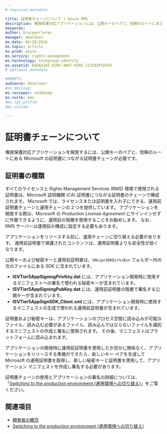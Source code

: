 ```yaml
---
# required metadata

title: 証明書チェーンについて | Azure RMS
description: 権限保護対応アプリケーションには、公開キーのペアと、信頼のルートにある Microsoft の証明書につながる証明書チェーンが必要です。
keywords:
author: bruceperlerms
manager: mbaldwin
ms.date: 04/28/2016
ms.topic: article
ms.prod: azure
ms.service: rights-management
ms.technology: techgroup-identity
ms.assetid: 6AEA2162-82BF-4867-9285-111CD3FCD2F6
# optional metadata

#ROBOTS:
audience: developer
#ms.devlang:
ms.reviewer: shubhamp
ms.suite: ems
#ms.tgt_pltfrm:
#ms.custom:

---
```


# 証明書チェーンについて

権限保護対応アプリケーションを開発するには、公開キーのペアと、信頼のルートにある Microsoft の証明書につながる証明書チェーンが必要です。

## 証明書の種類

すべてのライセンスと Rights Management Services (RMS) 環境で使用される証明書は、Microsoft 証明機関 (CA) 証明書につながる証明書のチェーンで構成されます。 Microsoft では、ライセンスまたは証明書を入れ子にできる、運用前証明書チェーンと運用チェーンの 2 つを提供しています。 アプリケーションを開発する際は、Microsoft の *Production License Agreement* にサインインせずに作業できるように、運用前の階層を使用することをお勧めします。 なお、RMS サーバーは運用前の構成に設定する必要もあります。

アプリケーションをリリースする前に、運用チェーンに切り替える必要があります。 運用前証明書で保護されたコンテンツは、運用証明書よりも安全性が低くなります。

公開キーおよび秘密キーと運用前証明書は、`%MsipcSDKDir%\Bin` フォルダー内の次のファイルにある SDK に含まれています。

- **ISVTier5AppSigningPrivKey.dat** には、アプリケーション開発時に使用するマニフェストへの署名で使われる秘密キーが含まれています。
- **ISVTier5AppSigningPubKey.dat** には、運用前証明書の階層で署名する公開キーが含まれています。
- **ISVTier5AppSignSDK_Client.xml** には、アプリケーション開発時に使用するマニフェストの生成で使われる運用前証明書が含まれています。

 

証明書および秘密キーは、アプリケーションのプロセス空間に読み込みが可能なファイル、読み込む必要があるファイル、読み込んではならないファイルを識別するマニフェストの作成と署名に使用されます。 その後、マニフェストはプラットフォームに読み込まれます。

アプリケーションの開発時に運用前証明書を使用したか否かに関係なく、アプリケーションをリリースする準備ができたら、新しいキー ペアを生成して Microsoft の運用証明書を取得し、新しい秘密キーと証明書を使用して、アプリケーション マニフェストを作成し署名する必要があります。

証明書チェーンの使用とアプリケーションの署名の詳細については、「[Switching to the production environment (運用環境への切り替え)](switching-to-the-production-environment.md)」をご覧ください。

## 関連項目

* [開発者の概念](ad-rms-concepts-nav.md)
* [Switching to the production environment (運用環境への切り替え)](switching-to-the-production-environment.md)
 

 


<!--HONumber=May16_HO2-->


